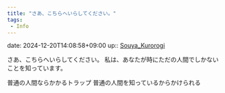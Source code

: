 ```yaml
---
title: "さあ、こちらへいらしてください。"
tags:
 - Info
---
```


date: 2024-12-20T14:08:58+09:00
up:: [Souya_Kurorogi](Bar/Novel/Nacaria/Souya_Kurorogi.md)

さあ、こちらへいらしてください。
私は、あなたが時にただの人間でしかないことを知っています。

普通の人間ならかかるトラップ
普通の人間を知っているからかけられる


